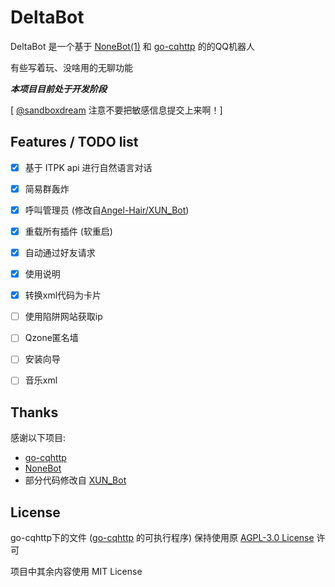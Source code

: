 # DeltaBot

DeltaBot 是一个基于 [NoneBot(1)](https://github.com/nonebot/nonebot) 和 [go-cqhttp](https://github.com/Mrs4s/go-cqhttp) 的的QQ机器人

有些写着玩、没啥用的无聊功能

***本项目目前处于开发阶段***

[ [@sandboxdream](https://github.com/sandboxdream) 注意不要把敏感信息提交上来啊！]



## Features / TODO list

- [x] 基于 ITPK api 进行自然语言对话
- [x] 简易群轰炸
- [x] 呼叫管理员 (修改自[Angel-Hair/XUN_Bot](https://github.com/Angel-Hair/XUN_Bot/blob/master/xunbot/plugins/call_admin))
- [x] 重载所有插件 (软重启)
- [x] 自动通过好友请求
- [x] 使用说明
- [x] 转换xml代码为卡片
- [ ] 使用陷阱网站获取ip
- [ ] Qzone匿名墙
- [ ] 安装向导
- [ ] 音乐xml



## Thanks

感谢以下项目:

- [go-cqhttp](https://github.com/Mrs4s/go-cqhttp)
- [NoneBot](https://github.com/nonebot/nonebot)
- 部分代码修改自 [XUN_Bot](https://github.com/Angel-Hair/XUN_Bot)



## License

go-cqhttp下的文件 ([go-cqhttp](https://github.com/Mrs4s/go-cqhttp) 的可执行程序) 保持使用原 [AGPL-3.0 License](https://github.com/Mrs4s/go-cqhttp/blob/master/LICENSE) 许可

项目中其余内容使用 MIT License

